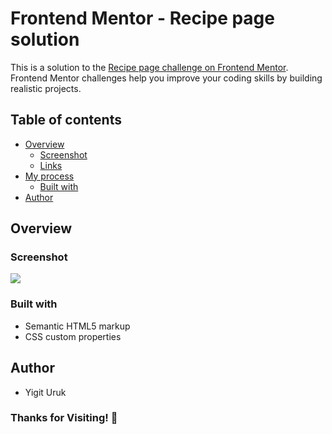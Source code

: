 # Frontend Mentor - Recipe page solution

This is a solution to the [Recipe page challenge on Frontend Mentor](https://www.frontendmentor.io/challenges/recipe-page-KiTsR8QQKm). Frontend Mentor challenges help you improve your coding skills by building realistic projects. 

## Table of contents

- [Overview](#overview)
  - [Screenshot](#screenshot)
  - [Links](#links)
- [My process](#my-process)
  - [Built with](#built-with)
- [Author](#author)


## Overview

### Screenshot

![](/recipe-page-main/recipe-page-main/FrontEnd%20Mentor%20-%20Recipe.png)


### Built with

- Semantic HTML5 markup
- CSS custom properties


## Author

- Yigit Uruk


### Thanks for Visiting! 🚀